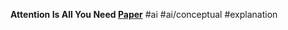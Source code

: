 **Attention Is All You Need [Paper](https://arxiv.org/pdf/1706.03762)**
#ai #ai/conceptual #explanation 